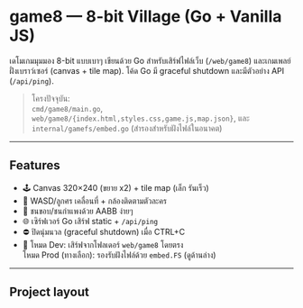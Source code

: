 # game8 — 8-bit Village (Go + Vanilla JS)

เดโมเกมมุมมอง 8-bit แบบเบาๆ เขียนด้วย Go สำหรับเสิร์ฟไฟล์เว็บ (`/web/game8`) และเกมเพลย์ฝั่งเบราว์เซอร์ (canvas + tile map).
โค้ด Go มี graceful shutdown และมีตัวอย่าง API (`/api/ping`).

> โครงปัจจุบัน:  
> `cmd/game8/main.go`, `web/game8/{index.html,styles.css,game.js,map.json}`, และ `internal/gamefs/embed.go` (สำรองสำหรับฝังไฟล์ในอนาคต)

---

## Features
- 🕹️ Canvas 320×240 (ขยาย x2) + tile map (เล็ก รันเร็ว)
- 🚶 WASD/ลูกศร เคลื่อนที่ + กล้องติดตามตัวละคร
- 🧱 ชนขอบ/ชนกำแพงด้วย AABB ง่ายๆ
- 🌐 เซิร์ฟเวอร์ Go เสิร์ฟ static + `/api/ping`
- ⛔ ปิดนุ่มนวล (graceful shutdown) เมื่อ CTRL+C
- 🔧 โหมด Dev: เสิร์ฟจากโฟลเดอร์ `web/game8` โดยตรง  
  โหมด Prod (ทางเลือก): รองรับฝังไฟล์ด้วย `embed.FS` (ดูด้านล่าง)

---

## Project layout

